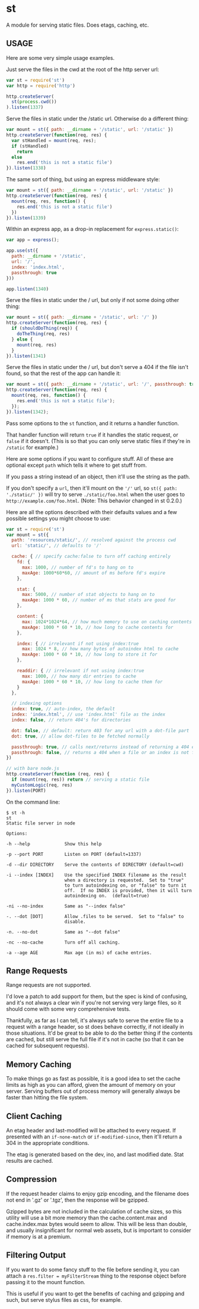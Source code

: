 # st

A module for serving static files.  Does etags, caching, etc.

## USAGE

Here are some very simple usage examples.

Just serve the files in the cwd at the root of the http server url:

```javascript
var st = require('st')
var http = require('http')

http.createServer(
  st(process.cwd())
).listen(1337)
```


Serve the files in static under the /static url.  Otherwise do a
different thing:

```javascript
var mount = st({ path: __dirname + '/static', url: '/static' })
http.createServer(function(req, res) {
  var stHandled = mount(req, res);
  if (stHandled)
    return
  else
    res.end('this is not a static file')
}).listen(1338)
```

The same sort of thing, but using an express middleware style:

```javascript
var mount = st({ path: __dirname + '/static', url: '/static' })
http.createServer(function(req, res) {
  mount(req, res, function() {
    res.end('this is not a static file')
  })
}).listen(1339)
```

Within an express app, as a drop-in replacement for `express.static()`:
```javascript
var app = express();

app.use(st({
  path: __dirname + '/static',
  url: '/',
  index: 'index.html',
  passthrough: true
}))

app.listen(1340)
```

Serve the files in static under the / url, but only if not some doing
other thing:

```javascript
var mount = st({ path: __dirname + '/static', url: '/' })
http.createServer(function(req, res) {
  if (shouldDoThing(req)) {
    doTheThing(req, res)
  } else {
    mount(req, res)
  }
}).listen(1341)
```

Serve the files in static under the / url, but don't serve a 404 if
the file isn't found, so that the rest of the app can handle it:

```javascript
var mount = st({ path: __dirname + '/static', url: '/', passthrough: true })
http.createServer(function(req, res) {
  mount(req, res, function() {
    res.end('this is not a static file');
  });
}).listen(1342);
```


Pass some options to the `st` function, and it returns a handler
function.

That handler function will return `true` if it handles the static
request, or `false` if it doesn't.  (This is so that you can only
serve static files if they're in `/static` for example.)

Here are some options if you want to configure stuff.  All of these
are optional except `path` which tells it where to get stuff from.

If you pass a string instead of an object, then it'll use the string
as the path.

If you don't specify a `url`, then it'll mount on the `'/'` url, so
`st({ path: './static/' })` will try to serve `./static/foo.html` when
the user goes to `http://example.com/foo.html`.  (Note: This behavior
changed in st 0.2.0.)

Here are all the options described with their defaults values and a
few possible settings you might choose to use:

```javascript
var st = require('st')
var mount = st({
  path: 'resources/static/', // resolved against the process cwd
  url: 'static/', // defaults to '/'

  cache: { // specify cache:false to turn off caching entirely
    fd: {
      max: 1000, // number of fd's to hang on to
      maxAge: 1000*60*60, // amount of ms before fd's expire
    },

    stat: {
      max: 5000, // number of stat objects to hang on to
      maxAge: 1000 * 60, // number of ms that stats are good for
    },

    content: {
      max: 1024*1024*64, // how much memory to use on caching contents
      maxAge: 1000 * 60 * 10, // how long to cache contents for
    },

    index: { // irrelevant if not using index:true
      max: 1024 * 8, // how many bytes of autoindex html to cache
      maxAge: 1000 * 60 * 10, // how long to store it for
    },

    readdir: { // irrelevant if not using index:true
      max: 1000, // how many dir entries to cache
      maxAge: 1000 * 60 * 10, // how long to cache them for
    }
  },

  // indexing options
  index: true, // auto-index, the default
  index: 'index.html', // use 'index.html' file as the index
  index: false, // return 404's for directories

  dot: false, // default: return 403 for any url with a dot-file part
  dot: true, // allow dot-files to be fetched normally

  passthrough: true, // calls next/returns instead of returning a 404 error
  passthrough: false, // returns a 404 when a file or an index is not found
})

// with bare node.js
http.createServer(function (req, res) {
  if (mount(req, res)) return // serving a static file
  myCustomLogic(req, res)
}).listen(PORT)
```

On the command line:

```
$ st -h
st
Static file server in node

Options:

-h --help             Show this help

-p --port PORT        Listen on PORT (default=1337)

-d --dir DIRECTORY    Serve the contents of DIRECTORY (default=cwd)

-i --index [INDEX]    Use the specified INDEX filename as the result
                      when a directory is requested.  Set to "true"
                      to turn autoindexing on, or "false" to turn it
                      off.  If no INDEX is provided, then it will turn
                      autoindexing on.  (default=true)

-ni --no-index        Same as "--index false"

-. --dot [DOT]        Allow .files to be served.  Set to "false" to
                      disable.

-n. --no-dot          Same as "--dot false"

-nc --no-cache        Turn off all caching.

-a --age AGE          Max age (in ms) of cache entries.
```

## Range Requests

Range requests are not supported.

I'd love a patch to add support for them, but the spec is kind of
confusing, and it's not always a clear win if you're not serving very
large files, so it should come with some very comprehensive tests.

Thankfully, as far as I can tell, it's always safe to serve the entire
file to a request with a range header, so st does behave correctly, if
not ideally in those situations.  It'd be great to be able to do the
better thing if the contents are cached, but still serve the full file
if it's not in cache (so that it can be cached for subsequent
requests).

## Memory Caching

To make things go as fast as possible, it is a good idea to set the
cache limits as high as you can afford, given the amount of memory on
your server.  Serving buffers out of process memory will generally
always be faster than hitting the file system.

## Client Caching

An etag header and last-modified will be attached to every request.
If presented with an `if-none-match` or `if-modified-since`, then
it'll return a 304 in the appropriate conditions.

The etag is generated based on the dev, ino, and last modified date.
Stat results are cached.

## Compression

If the request header claims to enjoy gzip encoding, and the filename
does not end in '.gz' or '.tgz', then the response will be gzipped.

Gzipped bytes are not included in the calculation of cache sizes, so
this utility will use a bit more memory than the cache.content.max and
cache.index.max bytes would seem to allow.  This will be less than
double, and usually insignificant for normal web assets, but is
important to consider if memory is at a premium.

## Filtering Output

If you want to do some fancy stuff to the file before sending it, you
can attach a `res.filter = myFilterStream` thing to the response
object before passing it to the mount function.

This is useful if you want to get the benefits of caching and gzipping
and such, but serve stylus files as css, for example.

